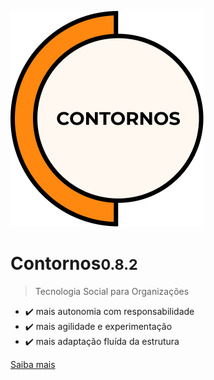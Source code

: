 ![Contornos Logotipo](./assets/logo.png ':size=220')
	
<h1 id="cover-heading">
<span>Contornos<small>0.8.2</small></span>
</h1>

>  Tecnologia Social para Organizações

- ✔️ mais autonomia com responsabilidade
- ✔️ mais agilidade e experimentação
- ✔️ mais adaptação fluída da estrutura 

[Saiba mais](inicio)

